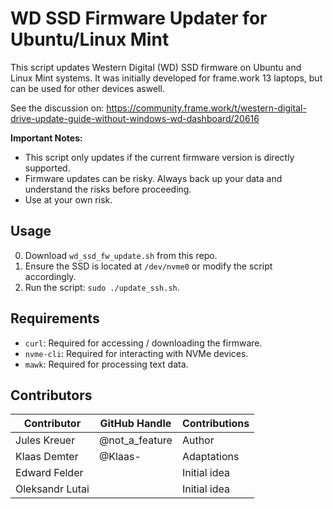# WD SSD Firmware Updater for Ubuntu/Linux Mint

This script updates Western Digital (WD) SSD firmware on Ubuntu and Linux Mint systems. 
It was initially developed for frame.work 13 laptops, but can be used for other devices aswell.

See the discussion on: https://community.frame.work/t/western-digital-drive-update-guide-without-windows-wd-dashboard/20616

**Important Notes:**
- This script only updates if the current firmware version is directly supported.
- Firmware updates can be risky. Always back up your data and understand the risks before proceeding.
- Use at your own risk.

## Usage

0. Download `wd_ssd_fw_update.sh` from this repo.
1. Ensure the SSD is located at `/dev/nvme0` or modify the script accordingly.
3. Run the script: `sudo ./update_ssh.sh`.

## Requirements

- `curl`: Required for accessing / downloading the firmware.
- `nvme-cli`: Required for interacting with NVMe devices.
- `mawk`: Required for processing text data.
 
## Contributors

| Contributor        | GitHub Handle   | Contributions   |
| ------------------ | --------------- | --------------- |
| Jules Kreuer       | @not_a_feature  | Author          |
| Klaas Demter       | @Klaas-         | Adaptations     |
| Edward Felder      |                 | Initial idea    |
| Oleksandr Lutai    |                 | Initial idea    |
